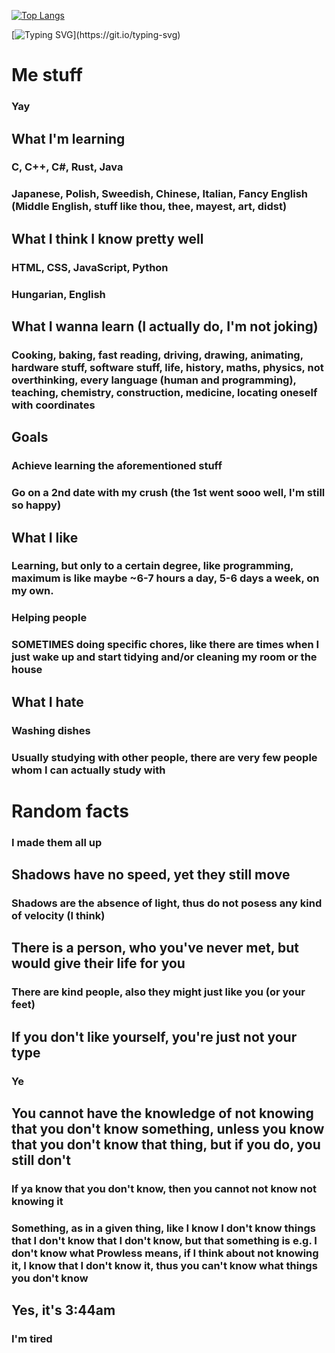 [![Top Langs](https://github-readme-stats.vercel.app/api/top-langs/?username=NemGame&layout=compact&title_color=eeeeee&border_color=6c0000&text_color=dddddd&bg_color=050505&v=3)](https://github.com/anuraghazra/github-readme-stats)

[![Typing SVG](https://readme-typing-svg.demolab.com/?lines=Get+a+life...)](https://git.io/typing-svg)

# Me stuff
### Yay

## What I'm learning
### C, C++, C#, Rust, Java
### Japanese, Polish, Sweedish, Chinese, Italian, Fancy English (Middle English, stuff like thou, thee, mayest, art, didst)

## What I think I know pretty well
### HTML, CSS, JavaScript, Python
### Hungarian, English

## What I wanna learn (I actually do, I'm not joking)
### Cooking, baking, fast reading, driving, drawing, animating, hardware stuff, software stuff, life, history, maths, physics, not overthinking, every language (human and programming), teaching, chemistry, construction, medicine, locating oneself with coordinates


## Goals
### Achieve learning the aforementioned stuff
### Go on a 2nd date with my crush (the 1st went sooo well, I'm still so happy)


## What I like
### Learning, but only to a certain degree, like programming, maximum is like maybe ~6-7 hours a day, 5-6 days a week, on my own.
### Helping people
### SOMETIMES doing specific chores, like there are times when I just wake up and start tidying and/or cleaning my room or the house

## What I hate
### Washing dishes
### Usually studying with other people, there are very few people whom I can actually study with

# Random facts
### I made them all up
## Shadows have no speed, yet they still move
### Shadows are the absence of light, thus do not posess any kind of velocity (I think)
## There is a person, who you've never met, but would give their life for you
### There are kind people, also they might just like you (or your feet)
## If you don't like yourself, you're just not your type
### Ye
## You cannot have the knowledge of not knowing that you don't know something, unless you know that you don't know that thing, but if you do, you still don't
### If ya know that you don't know, then you cannot not know not knowing it
### Something, as in a given thing, like I know I don't know things that I don't know that I don't know, but that something is e.g. I don't know what Prowless means, if I think about not knowing it, I know that I don't know it, thus you can't know what things you don't know
## Yes, it's 3:44am
### I'm tired
